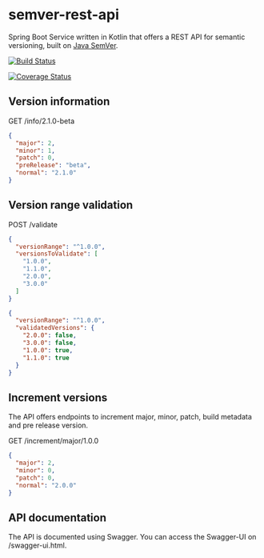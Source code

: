 # semver-rest-api
Spring Boot Service written in Kotlin that offers a REST API for semantic versioning, built on [Java SemVer](https://github.com/zafarkhaja/jsemver).

[![Build Status](https://travis-ci.org/kevcodez/semver-rest-api.svg?branch=master)](https://travis-ci.org/kevcodez/semver-rest-api)

[![Coverage Status](https://coveralls.io/repos/github/kevcodez/semver-rest-api/badge.svg)](https://coveralls.io/github/kevcodez/semver-rest-api)

## Version information

GET /info/2.1.0-beta

```json
{
  "major": 2,
  "minor": 1,
  "patch": 0,
  "preRelease": "beta",
  "normal": "2.1.0"
}
```

## Version range validation

POST /validate

```json
{
  "versionRange": "^1.0.0",
  "versionsToValidate": [
    "1.0.0",
    "1.1.0",
    "2.0.0",
    "3.0.0"
  ]
}
```

```json
{
  "versionRange": "^1.0.0",
  "validatedVersions": {
    "2.0.0": false,
    "3.0.0": false,
    "1.0.0": true,
    "1.1.0": true
  }
}
```

## Increment versions

The API offers endpoints to increment major, minor, patch, build metadata and pre release version.

GET /increment/major/1.0.0

```json
{
  "major": 2,
  "minor": 0,
  "patch": 0,
  "normal": "2.0.0"
}
```

## API documentation

The API is documented using Swagger. You can access the Swagger-UI on /swagger-ui.html.
